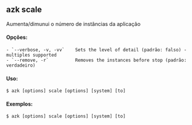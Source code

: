 ## azk scale
Aumenta/dimunui o número de instâncias da aplicação

#### Opções:

    - `--verbose, -v, -vv`    Sets the level of detail (padrão: falso) - multiples supported
    - `--remove, -r`          Removes the instances before stop (padrão: verdadeiro)

#### Uso:

    $ azk [options] scale [options] [system] [to]

#### Exemplos:

    $ azk [options] scale [options] [system] [to]
